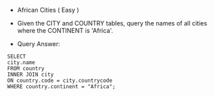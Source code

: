 * African Cities ( Easy )

- Given the CITY and COUNTRY tables, query the names of all cities where the CONTINENT is 'Africa'.

- Query Answer: 

```
SELECT 
city.name
FROM country
INNER JOIN city 
ON country.code = city.countrycode
WHERE country.continent = "Africa";
```


